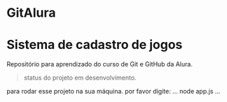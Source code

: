 # GitAlura
# Sistema de cadastro de jogos
Repositório para aprendizado do curso de Git e GitHub da Alura.

> status do projeto em desenvolvimento.

para rodar esse projeto na sua máquina. por favor digite:
...
node app.js
... 


